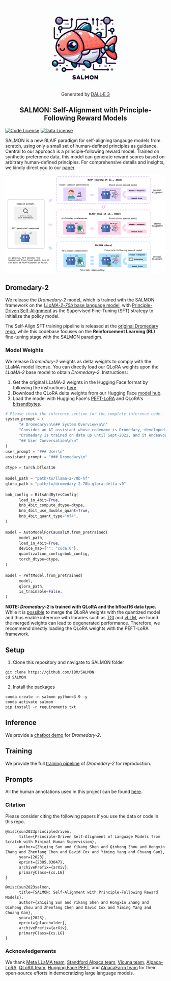 <div align="center">
    <img src="assets/images/salmon_logo_with_text.jpeg" alt="SALMON Logo" width="256px">
<p>Generated by <a href="https://openai.com/dall-e-3">DALL·E 3</a></p>
</div>

<div align="center">

<!-- # SALMON -->

## SALMON: Self-Alignment with Principle-Following Reward Models

</div>

[![Code License](https://img.shields.io/badge/Code%20License-GPL_3.0-green.svg)](LICENSE)
[![Data License](https://img.shields.io/badge/Data%20License-CC%20By%20NC%204.0-red.svg)](DATA_LICENSE)

<!-- Generated by [DALL·E 3](https://openai.com/dall-e-3) -->

<!-- ## Introduction -->

<!-- Supervised Fine-Tuning (SFT) on response demonstrations combined with
Reinforcement Learning from Human Feedback (RLHF) constitutes a powerful
paradigm for aligning LLM-based AI agents. However, a significant limitation of
such an approach is its dependency on high-quality human annotations, making
its application to intricate tasks challenging due to difficulties in obtaining
consistent response demonstrations and in-distribution response preferences.
This paper presents a novel approach, namely SALMON (Self-ALignMent with
principle-fOllowiNg reward models), to align base language models with minimal
human supervision, using only a small set of human-defined principles, yet
achieving superior performance. Central to our approach is a
principle-following reward model. Trained on synthetic preference data, this
model can generate reward scores based on arbitrary human-defined principles.
By merely adjusting these principles during the RL training phase, we gain full
control over the preferences with the reward model, subsequently influencing
the behavior of the RL-trained policies, and eliminating the reliance on the
collection of online human preferences. Applying our method to the LLaMA-2-70b
base language model, we developed an AI assistant named Dromedary-2. With only
6 exemplars for in-context learning and 31 human-defined principles,
Dromedary-2 significantly surpasses the performance of several state-of-the-art
AI systems, including LLaMA-2-Chat-70b, on various benchmark datasets. We have
open-sourced the code and model weights to encourage further research into
aligning LLM-based AI agents with enhanced supervision efficiency, improved
controllability, and scalable oversight. -->

SALMON is a new RLAIF paradigm for self-aligning langauge models from scratch, using only a small set of human-defined principles as guidance.
Central to our approach is a principle-following reward model. Trained on synthetic preference data, this model can generate reward scores based on arbitrary human-defined principles.
For comprehensive details and insights, we kindly direct you to our [paper](https://arxiv.org/abs/placeholder).

<p align="center">

<!-- Comparison of SALMON with existing AI alignment paradigms: -->
<img src="assets/images/salmon_comparison.png" alt="SALMON Comparison"/>

<!-- The full SALMON pipeline:
<img src="assets/images/salmon_pipeline.png" alt="SALMON Pipeline"/> -->

</p>

## Dromedary-2

<!-- Starting from the LLaMA-2-70b base language model (Touvron et al., 2023b), Dromedary-2 is first Supervised Fine-Tuned (SFT) with the bootstrapping data generated by an improved version of SELF-ALIGN with 6 In-Context Learning exemplars (Sun et al., 2023b). Following this, a Reinforcement Learning (RL) fine-tuning stage is conducted employing the SALMON paradigm. Our endeavor aims at advancing the frontier of AI alignment when minimizing the requisite for human oversight. In this work, the human demonstration annotations are solely confined to providing six In-Context Learning exemplars via SELF-ALIGN, while the ensuing model behavior, especially at the RL stage, is fully controlled by human-defined principles. -->

We release the *Dromedary-2* model, which is trained with the SALMON framework on the [*LLaMA-2-70b* base language model](https://huggingface.co/meta-llama/Llama-2-70b-hf), with [Principle-Driven Self-Alignment](https://github.com/IBM/Dromedary) as the Supervised Fine-Tuning (SFT) strategy to initialize the policy model.

The Self-Align SFT training pipeline is released at the [original Dromedary repo](https://github.com/IBM/Dromedary), while this codebase focuses on the **Reinforcement Learning (RL)** fine-tuning stage with the SALMON paradigm.

### Model Weights

We release *Dromedary-2* weights as delta weights to comply with the LLaMA model license. You can directly load our QLoRA weights upon the *LLaMA-2* base model to obtain *Dromedary-2*. Instructions:

1. Get the original LLaMA-2 weights in the Hugging Face format by following the instructions [here](https://huggingface.co/meta-llama/Llama-2-70b-hf).
2. Download the QLoRA delta weights from our Hugging Face [model hub](https://huggingface.co/zhiqings/dromedary-2-70b-qlora-delta-v0).
3. Load the model with Hugging Face's [PEFT-LoRA](https://github.com/huggingface/peft) and QLoRA's [bitsandbytes](https://github.com/TimDettmers/bitsandbytes).

```python
# Please check the inference section for the complete inference code.
system_prompt = (
      "# Dromedary\n\n## System Overview\n\n"
      "Consider an AI assistant whose codename is Dromedary, developed by the Self-Align team. "
      "Dromedary is trained on data up until Sept-2022, and it endeavors to be a helpful, ethical and reliable assistant.\n\n"
      "## User Conversation\n\n"
)
user_prompt = "### User\n"
assistant_prompt = "### Dromedary\n"

dtype = torch.bfloat16

model_path = "path/to/llama-2-70b-hf"
qlora_path = "path/to/dromedary-2-70b-qlora-delta-v0"

bnb_config = BitsAndBytesConfig(
      load_in_4bit=True,
      bnb_4bit_compute_dtype=dtype,
      bnb_4bit_use_double_quant=True,
      bnb_4bit_quant_type="nf4",
)

model = AutoModelForCausalLM.from_pretrained(
      model_path,
      load_in_4bit=True,
      device_map={"": "cuda:0"},
      quantization_config=bnb_config,
      torch_dtype=dtype,
)

model = PeftModel.from_pretrained(
      model,
      qlora_path,
      is_trainable=False,
)
```

**NOTE: *Dromedary-2* is trained with QLoRA and the bfloat16 data type.** While it is [possible](https://gist.github.com/ChrisHayduk/1a53463331f52dca205e55982baf9930) to merge the QLoRA weights with the quantized model and thus enable inference with libraries such as [TGI](https://github.com/huggingface/text-generation-inference) and [vLLM](https://github.com/vllm-project/vllm), we found the merged weights can lead to degenerated performance. Therefore, we recommend directly loading the QLoRA weights with the PEFT-LoRA framework.

## Setup

1. Clone this repository and navigate to SALMON folder

```Shell
git clone https://github.com/IBM/SALMON
cd SALMON
```

2. Install the packages

```Shell
conda create -n salmon python=3.9 -y
conda activate salmon
pip install -r requirements.txt
```

## Inference

We provide a [chatbot demo](inference) for *Dromedary-2*.

## Training

We provide the full [training pipeline](training) of *Dromedary-2* for reproduction.

## Prompts

All the human annotations used in this project can be found [here](prompts).

### Citation

Please consider citing the following papers if you use the data or code in this repo.

```
@misc{sun2023principledriven,
      title={Principle-Driven Self-Alignment of Language Models from Scratch with Minimal Human Supervision},
      author={Zhiqing Sun and Yikang Shen and Qinhong Zhou and Hongxin Zhang and Zhenfang Chen and David Cox and Yiming Yang and Chuang Gan},
      year={2023},
      eprint={2305.03047},
      archivePrefix={arXiv},
      primaryClass={cs.LG}
}
```

```
@misc{sun2023salmon,
      title={SALMON: Self-Alignment with Principle-Following Reward Models},
      author={Zhiqing Sun and Yikang Shen and Hongxin Zhang and Qinhong Zhou and Zhenfang Chen and David Cox and Yiming Yang and Chuang Gan},
      year={2023},
      eprint={placeholder},
      archivePrefix={arXiv},
      primaryClass={cs.LG}
}
```

### Acknowledgements

We thank [Meta LLaMA team](https://github.com/facebookresearch/llama), [Standford Alpaca team](https://github.com/tatsu-lab/stanford_alpaca), [Vicuna team](https://github.com/lm-sys/FastChat), [Alpaca-LoRA](https://github.com/tloen/alpaca-lora), [QLoRA team](https://github.com/artidoro/qlora), [Hugging Face PEFT](https://github.com/huggingface/peft), and [AlpacaFarm team](https://github.com/tatsu-lab/alpaca_farm) for their open-source efforts in democratizing large language models.
